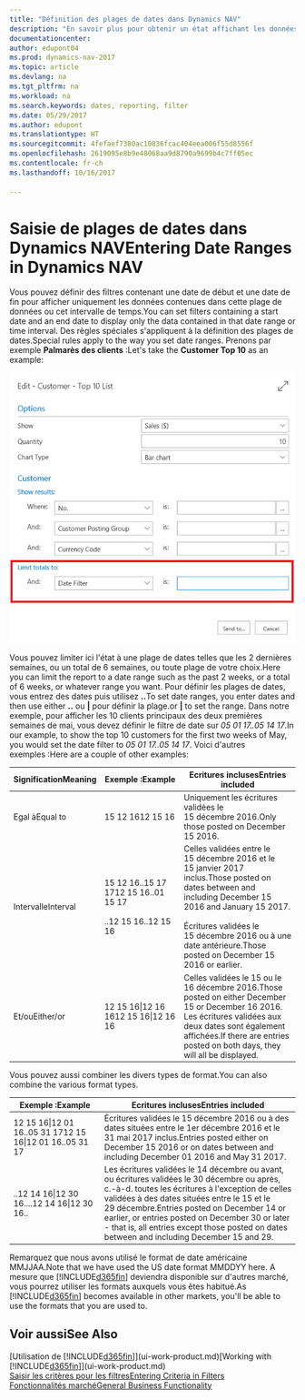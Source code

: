 ```yaml
---
title: "Définition des plages de dates dans Dynamics NAV"
description: "En savoir plus pour obtenir un état affichant les données de périodes spécifiques à l'aide de plages de dates dans Dynamics NAV."
documentationcenter: 
author: edupont04
ms.prod: dynamics-nav-2017
ms.topic: article
ms.devlang: na
ms.tgt_pltfrm: na
ms.workload: na
ms.search.keywords: dates, reporting, filter
ms.date: 05/29/2017
ms.author: edupont
ms.translationtype: HT
ms.sourcegitcommit: 4fefaef7380ac10836fcac404eea006f55d8556f
ms.openlocfilehash: 2619095e8b9e48068aa9d8790a9699b4c7ff05ec
ms.contentlocale: fr-ch
ms.lasthandoff: 10/16/2017

---
```

# <a name="entering-date-ranges-in-dynamics-nav"></a><span data-ttu-id="d6fb8-103">Saisie de plages de dates dans Dynamics NAV</span><span class="sxs-lookup"><span data-stu-id="d6fb8-103">Entering Date Ranges in Dynamics NAV</span></span>
<span data-ttu-id="d6fb8-104">Vous pouvez définir des filtres contenant une date de début et une date de fin pour afficher uniquement les données contenues dans cette plage de données ou cet intervalle de temps.</span><span class="sxs-lookup"><span data-stu-id="d6fb8-104">You can set filters containing a start date and an end date to display only the data contained in that date range or time interval.</span></span> <span data-ttu-id="d6fb8-105">Des règles spéciales s'appliquent à la définition des plages de dates.</span><span class="sxs-lookup"><span data-stu-id="d6fb8-105">Special rules apply to the way you set date ranges.</span></span> <span data-ttu-id="d6fb8-106">Prenons par exemple **Palmarès des clients** :</span><span class="sxs-lookup"><span data-stu-id="d6fb8-106">Let's take the **Customer Top 10** as an example:</span></span>

![Définition d'une plage de dates dans la page de demande de la liste du palmarès des clients](./media/ui-enter-date-ranges/customer-top10-list.png)

<span data-ttu-id="d6fb8-108">Vous pouvez limiter ici l'état à une plage de dates telles que les 2 dernières semaines, ou un total de 6 semaines, ou toute plage de votre choix.</span><span class="sxs-lookup"><span data-stu-id="d6fb8-108">Here you can limit the report to a date range such as the past 2 weeks, or a total of 6 weeks, or whatever range you want.</span></span> <span data-ttu-id="d6fb8-109">Pour définir les plages de dates, vous entrez des dates puis utilisez **..**</span><span class="sxs-lookup"><span data-stu-id="d6fb8-109">To set date ranges, you enter dates and then use either **..**</span></span> <span data-ttu-id="d6fb8-110">ou **|** pour définir la plage.</span><span class="sxs-lookup"><span data-stu-id="d6fb8-110">or **|** to set the range.</span></span> <span data-ttu-id="d6fb8-111">Dans notre exemple, pour afficher les 10 clients principaux des deux premières semaines de mai, vous devez définir le filtre de date sur *05 01 17..05 14 17*.</span><span class="sxs-lookup"><span data-stu-id="d6fb8-111">In our example, to show the top 10 customers for the first two weeks of May, you would set the date filter to *05 01 17..05 14 17*.</span></span>
<span data-ttu-id="d6fb8-112">Voici d'autres exemples :</span><span class="sxs-lookup"><span data-stu-id="d6fb8-112">Here are a couple of other examples:</span></span>

| <span data-ttu-id="d6fb8-113">Signification</span><span class="sxs-lookup"><span data-stu-id="d6fb8-113">Meaning</span></span> | <span data-ttu-id="d6fb8-114">Exemple :</span><span class="sxs-lookup"><span data-stu-id="d6fb8-114">Example</span></span> | <span data-ttu-id="d6fb8-115">Ecritures incluses</span><span class="sxs-lookup"><span data-stu-id="d6fb8-115">Entries included</span></span> |
|---|---|---|
|<span data-ttu-id="d6fb8-116">Egal à</span><span class="sxs-lookup"><span data-stu-id="d6fb8-116">Equal to</span></span>| <span data-ttu-id="d6fb8-117">15 12 16</span><span class="sxs-lookup"><span data-stu-id="d6fb8-117">12 15 16</span></span> |<span data-ttu-id="d6fb8-118">Uniquement les écritures validées le 15 décembre 2016.</span><span class="sxs-lookup"><span data-stu-id="d6fb8-118">Only those posted on December 15 2016.</span></span>|
|<span data-ttu-id="d6fb8-119">Intervalle</span><span class="sxs-lookup"><span data-stu-id="d6fb8-119">Interval</span></span>| <span data-ttu-id="d6fb8-120">15 12 16..15 17 17</span><span class="sxs-lookup"><span data-stu-id="d6fb8-120">12 15 16..01 15 17</span></span><br /><br /><span data-ttu-id="d6fb8-121">..12 15 16</span><span class="sxs-lookup"><span data-stu-id="d6fb8-121">..12 15 16</span></span>|<span data-ttu-id="d6fb8-122">Celles validées entre le 15 décembre 2016 et le 15 janvier 2017 inclus.</span><span class="sxs-lookup"><span data-stu-id="d6fb8-122">Those posted on dates between and including December 15 2016 and January 15 2017.</span></span><br /><br /><span data-ttu-id="d6fb8-123">Écritures validées le 15 décembre 2016 ou à une date antérieure.</span><span class="sxs-lookup"><span data-stu-id="d6fb8-123">Those posted on December 15 2016 or earlier.</span></span>|
|<span data-ttu-id="d6fb8-124">Et/ou</span><span class="sxs-lookup"><span data-stu-id="d6fb8-124">Either/or</span></span>|<span data-ttu-id="d6fb8-125">12 15 16&#124;12 16 16</span><span class="sxs-lookup"><span data-stu-id="d6fb8-125">12 15 16&#124;12 16 16</span></span>|<span data-ttu-id="d6fb8-126">Celles validées le 15 ou le 16 décembre 2016.</span><span class="sxs-lookup"><span data-stu-id="d6fb8-126">Those posted on either December 15 or December 16 2016.</span></span> <span data-ttu-id="d6fb8-127">Les écritures validées aux deux dates sont également affichées.</span><span class="sxs-lookup"><span data-stu-id="d6fb8-127">If there are entries posted on both days, they will all be displayed.</span></span>|

<span data-ttu-id="d6fb8-128">Vous pouvez aussi combiner les divers types de format.</span><span class="sxs-lookup"><span data-stu-id="d6fb8-128">You can also combine the various format types.</span></span>

| <span data-ttu-id="d6fb8-129">Exemple :</span><span class="sxs-lookup"><span data-stu-id="d6fb8-129">Example</span></span> | <span data-ttu-id="d6fb8-130">Ecritures incluses</span><span class="sxs-lookup"><span data-stu-id="d6fb8-130">Entries included</span></span> |
|---|---|
|<span data-ttu-id="d6fb8-131">12 15 16&#124;12 01 16..05 31 17</span><span class="sxs-lookup"><span data-stu-id="d6fb8-131">12 15 16&#124;12 01 16..05 31 17</span></span> | <span data-ttu-id="d6fb8-132">Écritures validées le 15 décembre 2016 ou à des dates situées entre le 1er décembre 2016 et le 31 mai 2017 inclus.</span><span class="sxs-lookup"><span data-stu-id="d6fb8-132">Entries posted either on December 15 2016 or on dates between and including December 01 2016 and May 31 2017.</span></span> |
|<span data-ttu-id="d6fb8-133">..12 14 16&#124;12 30 16..</span><span class="sxs-lookup"><span data-stu-id="d6fb8-133">..12 14 16&#124;12 30 16..</span></span> | <span data-ttu-id="d6fb8-134">Les écritures validées le 14 décembre ou avant, ou écritures validées le 30 décembre ou après, c.-à-d. toutes les écritures à l'exception de celles validées à des dates situées entre le 15 et le 29 décembre.</span><span class="sxs-lookup"><span data-stu-id="d6fb8-134">Entries posted on December 14 or earlier, or entries posted on December 30 or later - that is, all entries except those posted on dates between and including December 15 and 29.</span></span> |

<span data-ttu-id="d6fb8-135">Remarquez que nous avons utilisé le format de date américaine MMJJAA.</span><span class="sxs-lookup"><span data-stu-id="d6fb8-135">Note that we have used the US date format MMDDYY here.</span></span> <span data-ttu-id="d6fb8-136">A mesure que [!INCLUDE[d365fin](includes/d365fin_md.md)] deviendra disponible sur d'autres marché, vous pourrez utiliser les formats auxquels vous êtes habitué.</span><span class="sxs-lookup"><span data-stu-id="d6fb8-136">As [!INCLUDE[d365fin](includes/d365fin_md.md)] becomes available in other markets, you'll be able to use the formats that you are used to.</span></span>

## <a name="see-also"></a><span data-ttu-id="d6fb8-137">Voir aussi</span><span class="sxs-lookup"><span data-stu-id="d6fb8-137">See Also</span></span>
<span data-ttu-id="d6fb8-138">[Utilisation de [!INCLUDE[d365fin](includes/d365fin_long_md.md)]](ui-work-product.md)</span><span class="sxs-lookup"><span data-stu-id="d6fb8-138">[Working with [!INCLUDE[d365fin](includes/d365fin_long_md.md)]](ui-work-product.md)</span></span>  
[<span data-ttu-id="d6fb8-139">Saisir les critères pour les filtres</span><span class="sxs-lookup"><span data-stu-id="d6fb8-139">Entering Criteria in Filters </span></span>](ui-enter-criteria-filters.md)  
[<span data-ttu-id="d6fb8-140">Fonctionnalités marché</span><span class="sxs-lookup"><span data-stu-id="d6fb8-140">General Business Functionality</span></span>](ui-across-business-areas.md)

